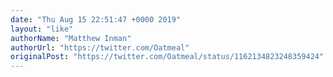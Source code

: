 ```yaml
---
date: "Thu Aug 15 22:51:47 +0000 2019"
layout: "like"
authorName: "Matthew Inman"
authorUrl: "https://twitter.com/Oatmeal"
originalPost: "https://twitter.com/Oatmeal/status/1162134823248359424"
---
```

